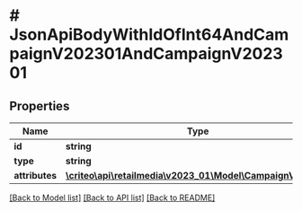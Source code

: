 # # JsonApiBodyWithIdOfInt64AndCampaignV202301AndCampaignV202301

## Properties

Name | Type | Description | Notes
------------ | ------------- | ------------- | -------------
**id** | **string** |  |
**type** | **string** |  |
**attributes** | [**\criteo\api\retailmedia\v2023_01\Model\CampaignV202301**](CampaignV202301.md) |  | [optional]

[[Back to Model list]](../../README.md#models) [[Back to API list]](../../README.md#endpoints) [[Back to README]](../../README.md)
